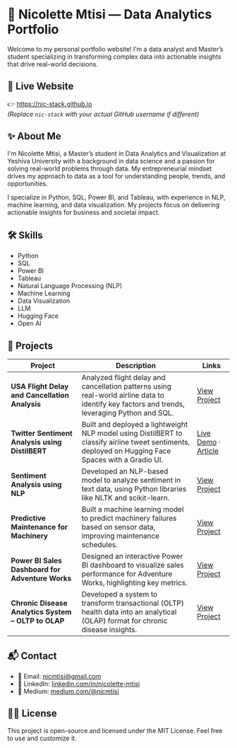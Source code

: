 # 🌟 Nicolette Mtisi — Data Analytics Portfolio

Welcome to my personal portfolio website! I’m a data analyst and Master’s student specializing in transforming complex data into actionable insights that drive real-world decisions.

## 🔗 Live Website

👉 https://nic-stack.github.io  
*(Replace `nic-stack` with your actual GitHub username if different)*

## ✨ About Me

I'm Nicolette Mtisi, a Master’s student in Data Analytics and Visualization at Yeshiva University with a background in data science and a passion for solving real-world problems through data. My entrepreneurial mindset drives my approach to data as a tool for understanding people, trends, and opportunities.

I specialize in Python, SQL, Power BI, and Tableau, with experience in NLP, machine learning, and data visualization. My projects focus on delivering actionable insights for business and societal impact.

## 🛠️ Skills

- Python
- SQL
- Power BI
- Tableau
- Natural Language Processing (NLP)
- Machine Learning
- Data Visualization
- LLM
- Hugging Face
- Open AI

## 📂 Projects

| Project | Description | Links |
|---------|-------------|-------|
| **USA Flight Delay and Cancellation Analysis** | Analyzed flight delay and cancellation patterns using real-world airline data to identify key factors and trends, leveraging Python and SQL. | [View Project](https://github.com/nic-stack/USA-Air-travel-performance-) |
| **Twitter Sentiment Analysis using DistilBERT** | Built and deployed a lightweight NLP model using DistilBERT to classify airline tweet sentiments, deployed on Hugging Face Spaces with a Gradio UI. | [Live Demo](https://huggingface.co/spaces/nicmtisi/bert_sentiment_demo) · [Article](https://huggingface.co/Nicolettem/bert-sentiment-nic) |
| **Sentiment Analysis using NLP** | Developed an NLP-based model to analyze sentiment in text data, using Python libraries like NLTK and scikit-learn. | [View Project](https://github.com/nic-stack/Twitter-Sentiment-Analysis) |
| **Predictive Maintenance for Machinery** | Built a machine learning model to predict machinery failures based on sensor data, improving maintenance schedules. | [View Project](https://github.com/nic-stack/predictive-maintenance) |
| **Power BI Sales Dashboard for Adventure Works** | Designed an interactive Power BI dashboard to visualize sales performance for Adventure Works, highlighting key metrics. | [View Project](https://app.powerbi.com/groups/me/reports/c00bd03b-0461-44ba-bd9e-ecf60b2ecc4b/ReportSection?experience=power-bi) |
| **Chronic Disease Analytics System – OLTP to OLAP** | Developed a system to transform transactional (OLTP) health data into an analytical (OLAP) format for chronic disease insights. | [View Project](https://www.linkedin.com/in/nicolette-mtisi/details/projects/?profileUrn=urn%3Ali%3Afsd_profile%3AACoAACw4oEEByhfHbAxmnOXOiJcNr0TjaRWZnHI) |

## 📬 Contact

- 📧 Email: [nicmtisi@gmail.com](mailto:nicmtisi@gmail.com)
- 🔗 LinkedIn: [linkedin.com/in/nicolette-mtisi](https://www.linkedin.com/in/nicolette-mtisi)
- 📝 Medium: [medium.com/@nicmtisi](https://medium.com/@nicmtisi)

## 🧑‍💻 License

This project is open-source and licensed under the MIT License. Feel free to use and customize it.